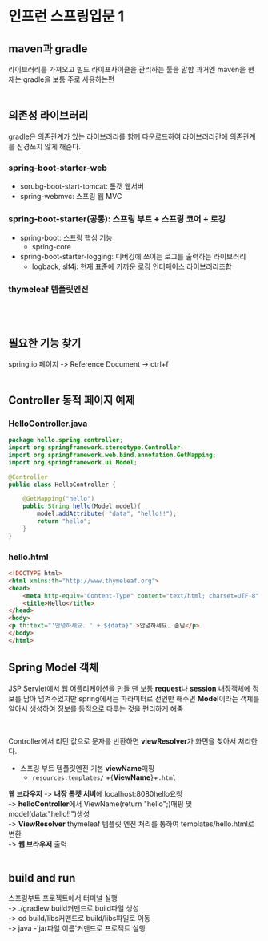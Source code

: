 인프런 스프링입문 1
==============
## maven과 gradle
라이브러리를 가져오고 빌드 라이프사이클을 관리하는 툴을 말함 과거엔 maven을 현재는 gradle을 보통 주로 사용하는편
</br></br>
## 의존성 라이브러리
gradle은 의존관계가 있는 라이브러리를 함께 다운로드하여 라이브러리간에 의존관계를 신경쓰지 않게 해준다.
### spring-boot-starter-web
* sorubg-boot-start-tomcat: 톰캣 웹서버
* spring-webmvc: 스프링 웹 MVC
### spring-boot-starter(공통): 스프링 부트 + 스프링 코어 + 로깅
* spring-boot: 스프링 핵심 기능
    * spring-core
* spring-boot-starter-logging: 디버깅에 쓰이는 로그를 출력하는 라이브러리
    * logback, slf4j: 현재 표준에 가까운 로깅 인터페이스 라이브러리조합
### thymeleaf 템플릿엔진
</br></br>

## 필요한 기능 찾기
spring.io 페이지 -> Reference Document -> ctrl+f
</br></br>

## Controller 동적 페이지 예제
### HelloController.java
```java
package hello.spring.controller;
import org.springframework.stereotype.Controller;
import org.springframework.web.bind.annotation.GetMapping;
import org.springframework.ui.Model;

@Controller
public class HelloController {

    @GetMapping("hello")
    public String hello(Model model){
        model.addAttribute( "data", "hello!!");
        return "hello";
    }
}
```
### hello.html
```html
<!DOCTYPE html>
<html xmlns:th="http://www.thymeleaf.org">
<head>
    <meta http-equiv="Content-Type" content="text/html; charset=UTF-8" />
    <title>Hello</title>
</head>
<body>
<p th:text="'안녕하세요. ' + ${data}" >안녕하세요. 손님</p>
</body>
</html>
```
## Spring Model 객체
JSP Servlet에서 웹 어플리케이션을 만들 땐 보통 **request**나 **session** 내장객체에 정보를 담아 넘겨주었지만 spring에서는 파라미터로 선언만 해주면 **Model**이라는 객체를 알아서 생성하여 정보를 동적으로 다루는 것을 편리하게 해줌

</br>

Controller에서 리턴 값으로 문자를 반환하면 **viewResolver**가 화면을 찾아서 처리한다.
* 스프링 부트 템플릿엔진 기본 **viewName**매핑
    * `resources:templates/` +{**ViewName**}+`.html`

**웹 브라우저** -> **내장 톰켓 서버**에 localhost:8080hello요청</br>
-> **helloController**에서 ViewName(return "hello";)매핑 및 model(data:"hello!!")생성 </br>
-> **ViewResolver** thymeleaf 템플릿 엔진 처리를 통하여 templates/hello.html로 변환 </br>
-> **웹 브라우저** 출력
</br></br>

## build and run
스프링부트 프로젝트에서 터미널 실행</br>
-> ./gradlew build커맨드로 build파일 생성</br>
-> cd build/libs커맨드로 build/libs파일로 이동</br>
-> java -'jar파일 이름'커맨드로 프로젝트 실행